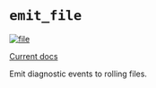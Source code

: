 # `emit_file`

[![file](https://github.com/emit-rs/emit/actions/workflows/file.yml/badge.svg)](https://github.com/emit-rs/emit/actions/workflows/file.yml)

[Current docs](https://docs.rs/emit_file/0.11.0-alpha.21/emit_file/index.html)

Emit diagnostic events to rolling files.
